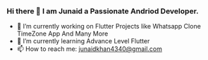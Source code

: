 
### Hi there 👋 I am Junaid a Passionate Andriod Developer.
- 🔭 I’m currently working on Flutter Projects like Whatsapp Clone TimeZone App And Many More
- 🌱 I’m currently learning Advance Level Flutter
- 📫 How to reach me: junaidkhan4340@gmail.com

<!--
**junaidkhan8/junaidkhan8** is a ✨ _special_ ✨ repository because its `README.md` (this file) appears on your GitHub profile.

Here are some ideas to get you started:

- 🔭 I’m currently working on Flutter Projects like Whatsapp Clone TimeZone App And Many More ...
- 🌱 I’m currently learning Advance Level Flutter...
- 👯 I’m looking to collaborate on ...
- 🤔 I’m looking for help with ...
- 💬 Ask me about ...
- 📫 How to reach me: junaidkhan4340@gmail.com...
- 😄 Pronouns: he/him...
- ⚡ Fun fact: ...
-->
